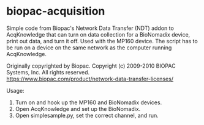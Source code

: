 # biopac-acquisition
Simple code from Biopac's Network Data Transfer (NDT) addon to AcqKnowledge that can turn on data collection for a BioNomadix device, print out data, and turn it off.
Used with the MP160 device. The script has to be run on a device on the same network as the computer running AcqKnowledge.

Originally copyrighted by Biopac. Copyright (c) 2009-2010 BIOPAC Systems, Inc. All rights reserved.
https://www.biopac.com/product/network-data-transfer-licenses/

Usage:
1. Turn on and hook up the MP160 and BioNomadix devices.
2. Open AcqKnowledge and set up the BioNomadix.
3. Open simplesample.py, set the correct channel, and run.
